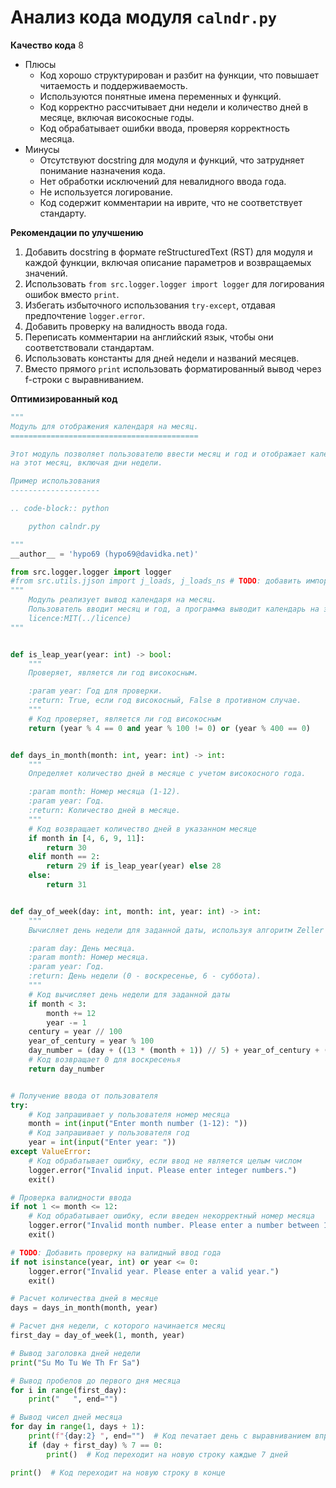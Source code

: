 # Анализ кода модуля `calndr.py`

**Качество кода**
8
-  Плюсы
    - Код хорошо структурирован и разбит на функции, что повышает читаемость и поддерживаемость.
    - Используются понятные имена переменных и функций.
    - Код корректно рассчитывает дни недели и количество дней в месяце, включая високосные годы.
    - Код обрабатывает ошибки ввода, проверяя корректность месяца.
-  Минусы
    - Отсутствуют docstring для модуля и функций, что затрудняет понимание назначения кода.
    - Нет обработки исключений для невалидного ввода года.
    - Не используется логирование.
    - Код содержит комментарии на иврите, что не соответствует стандарту.

**Рекомендации по улучшению**
1. Добавить docstring в формате reStructuredText (RST) для модуля и каждой функции, включая описание параметров и возвращаемых значений.
2. Использовать `from src.logger.logger import logger` для логирования ошибок вместо `print`.
3. Избегать избыточного использования `try-except`, отдавая предпочтение `logger.error`.
4. Добавить проверку на валидность ввода года.
5. Переписать комментарии на английский язык, чтобы они соответствовали стандартам.
6. Использовать константы для дней недели и названий месяцев.
7. Вместо прямого `print` использовать форматированный вывод через f-строки с выравниванием.

**Оптимизированный код**

```python
"""
Модуль для отображения календаря на месяц.
==========================================

Этот модуль позволяет пользователю ввести месяц и год и отображает календарь
на этот месяц, включая дни недели.

Пример использования
--------------------

.. code-block:: python

    python calndr.py

"""
__author__ = 'hypo69 (hypo69@davidka.net)'

from src.logger.logger import logger
#from src.utils.jjson import j_loads, j_loads_ns # TODO: добавить импорт если нужен
"""
    Модуль реализует вывод календаря на месяц.
    Пользователь вводит месяц и год, а программа выводит календарь на экран.
    licence:MIT(../licence)
"""


def is_leap_year(year: int) -> bool:
    """
    Проверяет, является ли год високосным.

    :param year: Год для проверки.
    :return: True, если год високосный, False в противном случае.
    """
    # Код проверяет, является ли год високосным
    return (year % 4 == 0 and year % 100 != 0) or (year % 400 == 0)


def days_in_month(month: int, year: int) -> int:
    """
    Определяет количество дней в месяце с учетом високосного года.

    :param month: Номер месяца (1-12).
    :param year: Год.
    :return: Количество дней в месяце.
    """
    # Код возвращает количество дней в указанном месяце
    if month in [4, 6, 9, 11]:
        return 30
    elif month == 2:
        return 29 if is_leap_year(year) else 28
    else:
        return 31


def day_of_week(day: int, month: int, year: int) -> int:
    """
    Вычисляет день недели для заданной даты, используя алгоритм Zeller's congruence.

    :param day: День месяца.
    :param month: Номер месяца.
    :param year: Год.
    :return: День недели (0 - воскресенье, 6 - суббота).
    """
    # Код вычисляет день недели для заданной даты
    if month < 3:
        month += 12
        year -= 1
    century = year // 100
    year_of_century = year % 100
    day_number = (day + ((13 * (month + 1)) // 5) + year_of_century + (year_of_century // 4) + (century // 4) - 2 * century) % 7
    # Код возвращает 0 для воскресенья
    return day_number


# Получение ввода от пользователя
try:
    # Код запрашивает у пользователя номер месяца
    month = int(input("Enter month number (1-12): "))
    # Код запрашивает у пользователя год
    year = int(input("Enter year: "))
except ValueError:
    # Код обрабатывает ошибку, если ввод не является целым числом
    logger.error("Invalid input. Please enter integer numbers.")
    exit()

# Проверка валидности ввода
if not 1 <= month <= 12:
    # Код обрабатывает ошибку, если введен некорректный номер месяца
    logger.error("Invalid month number. Please enter a number between 1 and 12.")
    exit()

# TODO: Добавить проверку на валидный ввод года
if not isinstance(year, int) or year <= 0:
    logger.error("Invalid year. Please enter a valid year.")
    exit()

# Расчет количества дней в месяце
days = days_in_month(month, year)

# Расчет дня недели, с которого начинается месяц
first_day = day_of_week(1, month, year)

# Вывод заголовка дней недели
print("Su Mo Tu We Th Fr Sa")

# Вывод пробелов до первого дня месяца
for i in range(first_day):
    print("   ", end="")

# Вывод чисел дней месяца
for day in range(1, days + 1):
    print(f"{day:2} ", end="")  # Код печатает день с выравниванием вправо
    if (day + first_day) % 7 == 0:
        print()  # Код переходит на новую строку каждые 7 дней

print()  # Код переходит на новую строку в конце
```
